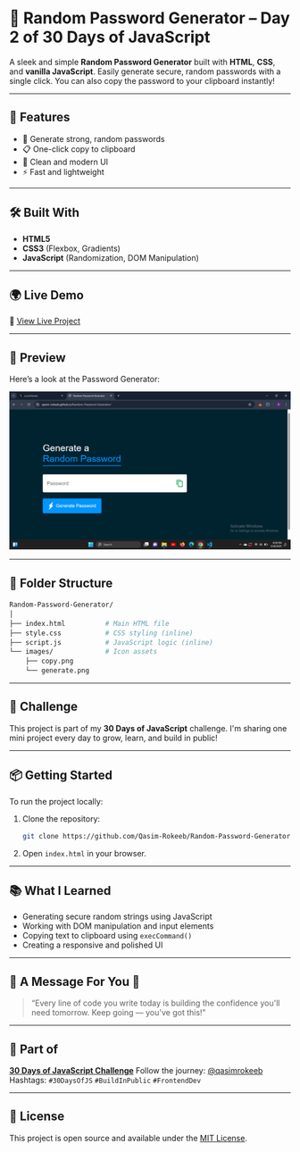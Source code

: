 
# 🔐 Random Password Generator – Day 2 of 30 Days of JavaScript

A sleek and simple **Random Password Generator** built with **HTML**, **CSS**, and **vanilla JavaScript**. Easily generate secure, random passwords with a single click. You can also copy the password to your clipboard instantly!

---

## 🚀 Features

* 🔁 Generate strong, random passwords
* 📋 One-click copy to clipboard
* 🎨 Clean and modern UI
* ⚡ Fast and lightweight

---

## 🛠️ Built With

* **HTML5**
* **CSS3** (Flexbox, Gradients)
* **JavaScript** (Randomization, DOM Manipulation)

---

## 🌍 Live Demo

🔗 [View Live Project](https://qasim-rokeeb.github.io/Random-Password-Generator/)

---

## 📸 Preview

Here’s a look at the Password Generator:

![App Preview](https://raw.githubusercontent.com/Qasim-Rokeeb/Random-Password-Generator/main/screenshot.png)

---

## 📂 Folder Structure

```bash
Random-Password-Generator/
│
├── index.html          # Main HTML file
├── style.css           # CSS styling (inline)
├── script.js           # JavaScript logic (inline)
└── images/             # Icon assets
    ├── copy.png
    └── generate.png
````

---

## 📅 Challenge

This project is part of my **30 Days of JavaScript** challenge. I'm sharing one mini project every day to grow, learn, and build in public!

---

## 📦 Getting Started

To run the project locally:

1. Clone the repository:

   ```bash
   git clone https://github.com/Qasim-Rokeeb/Random-Password-Generator
   ```

2. Open `index.html` in your browser.

---

## 📚 What I Learned

* Generating secure random strings using JavaScript
* Working with DOM manipulation and input elements
* Copying text to clipboard using `execCommand()`
* Creating a responsive and polished UI

---

## 🌟 A Message For You 🙂

> “Every line of code you write today is building the confidence you'll need tomorrow. Keep going — you've got this!”

---

## 🧩 Part of

**[30 Days of JavaScript Challenge](#)**
Follow the journey: [@qasimrokeeb](https://x.com/qasimrokeeb)
Hashtags: `#30DaysOfJS` `#BuildInPublic` `#FrontendDev`

---

## 📜 License

This project is open source and available under the [MIT License](LICENSE).

```
